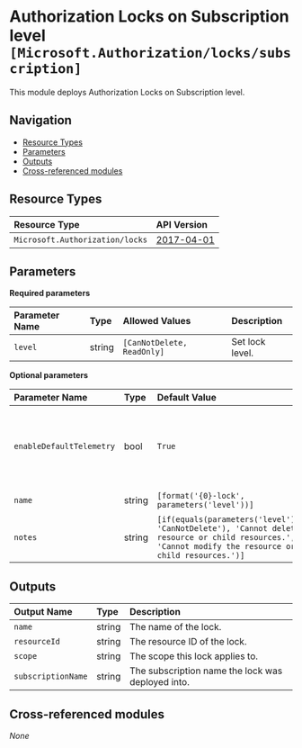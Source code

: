 # Authorization Locks on Subscription level `[Microsoft.Authorization/locks/subscription]`

This module deploys Authorization Locks on Subscription level.

## Navigation

- [Resource Types](#Resource-Types)
- [Parameters](#Parameters)
- [Outputs](#Outputs)
- [Cross-referenced modules](#Cross-referenced-modules)

## Resource Types

| Resource Type | API Version |
| :-- | :-- |
| `Microsoft.Authorization/locks` | [2017-04-01](https://docs.microsoft.com/en-us/azure/templates/Microsoft.Authorization/2017-04-01/locks) |

## Parameters

**Required parameters**

| Parameter Name | Type | Allowed Values | Description |
| :-- | :-- | :-- | :-- |
| `level` | string | `[CanNotDelete, ReadOnly]` | Set lock level. |

**Optional parameters**

| Parameter Name | Type | Default Value | Description |
| :-- | :-- | :-- | :-- |
| `enableDefaultTelemetry` | bool | `True` | Enable telemetry via the Customer Usage Attribution ID (GUID). |
| `name` | string | `[format('{0}-lock', parameters('level'))]` | The name of the lock. |
| `notes` | string | `[if(equals(parameters('level'), 'CanNotDelete'), 'Cannot delete resource or child resources.', 'Cannot modify the resource or child resources.')]` | The decription attached to the lock. |


## Outputs

| Output Name | Type | Description |
| :-- | :-- | :-- |
| `name` | string | The name of the lock. |
| `resourceId` | string | The resource ID of the lock. |
| `scope` | string | The scope this lock applies to. |
| `subscriptionName` | string | The subscription name the lock was deployed into. |

## Cross-referenced modules

_None_
